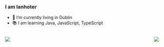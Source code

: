 ### I am lanhoter

- 🌱 I’m currently living in Dublin
- 📚 I am learning Java, JavaScript, TypeScript

<br>

<img src="https://github-readme-stats.vercel.app/api/top-langs/?username=lanhoter&layout=compact" />

<img align="right" src="https://github-readme-stats.vercel.app/api?username=lanhoter&count_private=true&theme=react&show_icons=true&hide_title=true" />
<br>
